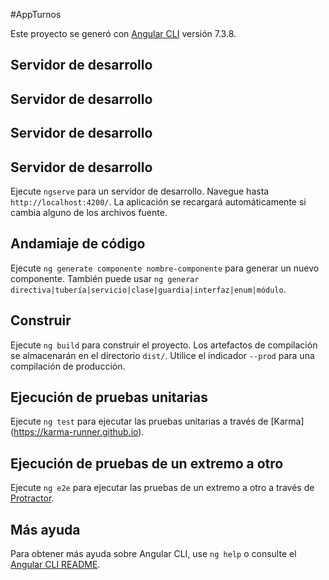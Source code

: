 #AppTurnos

Este proyecto se generó con [Angular CLI](https://github.com/angular/angular-cli) versión 7.3.8.
## Servidor de desarrollo
## Servidor de desarrollo
## Servidor de desarrollo

## Servidor de desarrollo









Ejecute `ngserve` para un servidor de desarrollo. Navegue hasta `http://localhost:4200/`. La aplicación se recargará automáticamente si cambia alguno de los archivos fuente.

## Andamiaje de código

Ejecute `ng generate componente nombre-componente` para generar un nuevo componente. También puede usar `ng generar directiva|tubería|servicio|clase|guardia|interfaz|enum|módulo`.

## Construir

Ejecute `ng build` para construir el proyecto. Los artefactos de compilación se almacenarán en el directorio `dist/`. Utilice el indicador `--prod` para una compilación de producción.

## Ejecución de pruebas unitarias

Ejecute `ng test` para ejecutar las pruebas unitarias a través de [Karma] (https://karma-runner.github.io).

## Ejecución de pruebas de un extremo a otro

Ejecute `ng e2e` para ejecutar las pruebas de un extremo a otro a través de [Protractor](http://www.protractortest.org/).

## Más ayuda

Para obtener más ayuda sobre Angular CLI, use `ng help` o consulte el [Angular CLI README](https://github.com/angular/angular-cli/blob/master/README.md).
